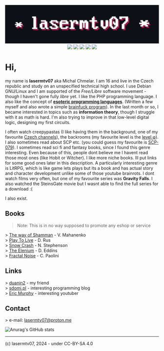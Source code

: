 <!-- language-all: lang-html -->
<div align=center>
<img src="ico.png" />
</div>
<div align=center>
<img src="https://img.shields.io/badge/Age:-16-yellow" />
 <img src="https://img.shields.io/badge/Nationality:-Czech-white" />
 <img src="https://img.shields.io/badge/Language:-Czech-blue" />
 <img src="https://img.shields.io/badge/Language:-English-red" />
 <img src="https://img.shields.io/badge/Programming language:-PHP-blue" />
</div>

# Hi,
my name is **lasermtv07** aka Michal Chmelar. I am 16 and live in the Czech republic and study on an unspecified technical high school.
I use Debian GNU/Linux and I am supported of the *Free/Libre* software movement - though I haven't gone fully *libre* yet. I like the PHP programming language.
I also like the concept of **[esoteric programming languages](https://esolangs.org/wiki/Main_Page)**. (Written a few myself and also wrote a simple [brainfuck program](https://github.com/lasermtv07/brainfuck-uwufier)).
In the last month or so, I became interested in topics such as **information theory**, though I struggle with it as math is hard. I'm also trying to improve in that low-level digital logic, designing my first circuits.

I often watch creepypastas (I like having them in the background, one of my favourite [Czech channels](https://invidious.fdn.fr/channel/UCHKTgY-N2kroEpNNXkjIW7g)), the backrooms (my favourite level is the [level φ](https://backrooms.fandom.com/wiki/Level_Phi)).
I also sometimes read about SCP etc. (you could guess my favourite is [SCP-079](https://scp-wiki.wikidot.com/scp-079)). I sometimes read sci fi and fantasy books, since I found this genre interesting.
Even because of this, people dont believe me I havent read those most ones (like Hobit or Witcher). I like more niche books. Ill put links for some good ones later in this description. A particularly interesting genre is LitRPG,
which is like game lets plays but its a book and has actual story and character development unlike some of those youtube brainrots. I dont watch films very often, but one of my favourite series was **Gravity Falls**. I also watched
the SteinsGate movie but I wasnt able to find the full series for a download :(

I also exist.
## Books
> Note: This is in no way supposed to promote any eshop or service

\> [The way of Shamman](https://www.fictiondb.com/series/way-of-the-shaman-vasily-mahanenko~44512.htm) - V. Mahanenko<br>
\> [Play To Live](https://www.fictiondb.com/series/play-to-live-d-rus~45651.htm) - D. Rus<br>
\> [Snow Crash](https://en.wikipedia.org/wiki/Snow_Crash) - N. Stephenson<br>
\> [The Elenium](https://en.wikipedia.org/wiki/The_Elenium) - D. Eddins<br>
\> [Fractal Noise](https://en.wikipedia.org/wiki/Fractal_Noise) - C. Paolini<br>

## Links
\> [duanin2](https://github.com/duanin2) - my friend<br>
\> [sdomi.pl](https://sdomi.pl/) - interesting programming blog<br>
\> [Eric Murphy](https://ericmurphy.xyz/) - interesting youtuber

## Contact
\> e-mail: lasermtv07@proton.me

![Anurag's GitHub stats](https://github-readme-stats.vercel.app/api?username=lasermtv07&hide=issues,prs&theme=dracula)

---
(c) lasermtv07, 2024 - under CC-BY-SA 4.0
